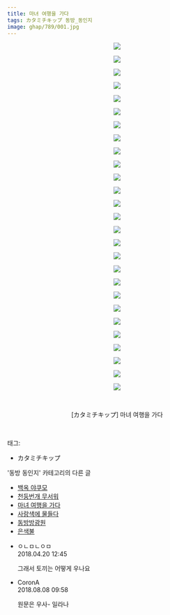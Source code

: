 ```yaml
---
title: 마녀 여행을 가다
tags: カタミチキップ 동방_동인지
image: ghap/789/001.jpg
---
```

<div class="article">
<p style="text-align: center; clear: none; float: none;"><img src="{{ site.nasurl }}/ghap/789/001.jpg"/></p>
<p style="text-align: center; clear: none; float: none;"><img src="{{ site.nasurl }}/ghap/789/002.jpg"/></p>
<p style="text-align: center; clear: none; float: none;"><img src="{{ site.nasurl }}/ghap/789/003.jpg"/></p>
<p style="text-align: center; clear: none; float: none;"><img src="{{ site.nasurl }}/ghap/789/004.jpg"/></p>
<p style="text-align: center; clear: none; float: none;"><img src="{{ site.nasurl }}/ghap/789/005.jpg"/></p>
<p style="text-align: center; clear: none; float: none;"><img src="{{ site.nasurl }}/ghap/789/006.jpg"/></p>
<p style="text-align: center; clear: none; float: none;"><img src="{{ site.nasurl }}/ghap/789/007.jpg"/></p>
<p style="text-align: center; clear: none; float: none;"><img src="{{ site.nasurl }}/ghap/789/008.jpg"/></p>
<p style="text-align: center; clear: none; float: none;"><img src="{{ site.nasurl }}/ghap/789/009.jpg"/></p>
<p style="text-align: center; clear: none; float: none;"><img src="{{ site.nasurl }}/ghap/789/010.jpg"/></p>
<p style="text-align: center; clear: none; float: none;"><img src="{{ site.nasurl }}/ghap/789/011.jpg"/></p>
<p style="text-align: center; clear: none; float: none;"><img src="{{ site.nasurl }}/ghap/789/012.jpg"/></p>
<p style="text-align: center; clear: none; float: none;"><img src="{{ site.nasurl }}/ghap/789/013.jpg"/></p>
<p style="text-align: center; clear: none; float: none;"><img src="{{ site.nasurl }}/ghap/789/014.jpg"/></p>
<p style="text-align: center; clear: none; float: none;"><img src="{{ site.nasurl }}/ghap/789/015.jpg"/></p>
<p style="text-align: center; clear: none; float: none;"><img src="{{ site.nasurl }}/ghap/789/016.jpg"/></p>
<p style="text-align: center; clear: none; float: none;"><img src="{{ site.nasurl }}/ghap/789/017.jpg"/></p>
<p style="text-align: center; clear: none; float: none;"><img src="{{ site.nasurl }}/ghap/789/018.jpg"/></p>
<p style="text-align: center; clear: none; float: none;"><img src="{{ site.nasurl }}/ghap/789/019.jpg"/></p>
<p style="text-align: center; clear: none; float: none;"><img src="{{ site.nasurl }}/ghap/789/020.jpg"/></p>
<p style="text-align: center; clear: none; float: none;"><img src="{{ site.nasurl }}/ghap/789/021.jpg"/></p>
<p style="text-align: center; clear: none; float: none;"><img src="{{ site.nasurl }}/ghap/789/022.jpg"/></p>
<p style="text-align: center; clear: none; float: none;"><img src="{{ site.nasurl }}/ghap/789/023.jpg"/></p>
<p style="text-align: center; clear: none; float: none;"><img src="{{ site.nasurl }}/ghap/789/024.jpg"/></p>
<p style="text-align: center; clear: none; float: none;"><img src="{{ site.nasurl }}/ghap/789/025.jpg"/></p>
<p style="text-align: center; clear: none; float: none;"><img src="{{ site.nasurl }}/ghap/789/026.jpg"/></p>
<p style="text-align: center; clear: none; float: none;"><img src="{{ site.nasurl }}/ghap/789/027.jpg"/></p>
<p style="text-align: center; clear: none; float: none;"><br/></p>
<p style="text-align: center; clear: none; float: none;">[カタミチキップ] 마녀 여행을 가다</p>
<p><br/></p>
</div><div class="tagTrail">
<p>태그: </p>
<ul>
<li>カタミチキップ</li>
</ul>
</div><div class="another">
<p>'동방 동인지' 카테고리의 다른 글</p>
<ul>
<li><a href="/2016-07-09-ghap_791">백옥 야쿠모</a></li>
<li><a href="/2016-07-09-ghap_790">천둥번개 무서워</a></li>
<li><a href="/2016-07-09-ghap_789">마녀 여행을 가다</a></li>
<li><a href="/2016-07-09-ghap_788">사랑색에 물들다</a></li>
<li><a href="/2016-07-09-ghap_787">동방방광원</a></li>
<li><a href="/2016-07-09-ghap_786">은색불</a></li>
</ul>
</div><div class="cb_module cb_fluid">
<div class="cb_wrt cb_profile">
<div class="comment">
<ul>
<li class="cb_thumb_off" id="comment15242088">
<div class="cb_comment_area">
<div class="cb_info_area">
<div class="cb_section">
<span class="cb_nick_name">ㅇㄴㅁㄴㅇㅁ</span>
</div>
<div class="cb_section">
<span class="cb_date">2018.04.20 12:45 </span>
</div>
</div>
<div class="cb_dsc_comment">
<p class="cb_dsc">
											그래서 토끼는 어떻게 우나요
										</p>
</div>
</div></li>
<li class="cb_thumb_off" id="comment15303308">
<div class="cb_comment_area">
<div class="cb_info_area">
<div class="cb_section">
<span class="cb_nick_name">CoronA</span>
</div>
<div class="cb_section">
<span class="cb_date">2018.08.08 09:58 </span>
</div>
</div>
<div class="cb_dsc_comment">
<p class="cb_dsc">
											원문은 우사- 일라나
										</p>
</div>
</div></li>
</ul>
</div>
</div><!-- commentList close -->
</div>